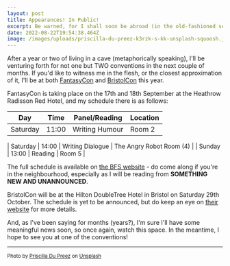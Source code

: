 ```yaml
---
layout: post
title: Appearances! In Public!
excerpt: Be warned, for I shall soon be abroad (in the old-fashioned sense)
date: 2022-08-22T19:54:38.464Z
image: /images/uploads/priscilla-du-preez-k3rzk-s-kk-unsplash-squoosh.jpg
---
```

After a year or two of living in a cave (metaphorically speaking), I'll be venturing forth for not one but TWO conventions in the next couple of months. If you'd like to witness me in the flesh, or the closest approximation of it, I'll be at both [FantasyCon](https://www.britishfantasysociety.org/category/fantasycon/) and [BristolCon](https://www.bristolcon.org/) this year.

FantasyCon is taking place on the 17th and 18th September at the Heathrow Radisson Red Hotel, and my schedule there is as follows:

| Day| Time | Panel/Reading    | Location                   |
|----------|-------|------------------|--------------------------|
| Saturday | 11:00 | Writing Humour   | Room 2                   |

| Saturday | 14:00 | Writing Dialogue | The Angry Robot Room (4) |
| Sunday   | 13:00 | Reading          | Room 5                   |

The full schedule is available on [the BFS website](https://www.britishfantasysociety.org/fantasycon/fantasycon-programme/) - do come along if you're in the neighbourhood, especially as I will be reading from **SOMETHING NEW AND UNANNOUNCED**.

BristolCon will be at the Hilton DoubleTree Hotel in Bristol on Saturday 29th October. The schedule is yet to be announced, but do keep an eye on [their website](https://www.bristolcon.org/index.php?option=com_content&view=article&id=17) for more details.

And, as I've been saying for months (years?), I'm sure I'll have some meaningful news soon, so once again, watch this space. In the meantime, I hope to see you at one of the conventions!

---
<small>Photo by <a href="https://unsplash.com/@priscilladupreez?utm_source=unsplash&utm_medium=referral&utm_content=creditCopyText">Priscilla Du Preez</a> on <a href="https://unsplash.com/s/photos/convention?utm_source=unsplash&utm_medium=referral&utm_content=creditCopyText">Unsplash</a></small>